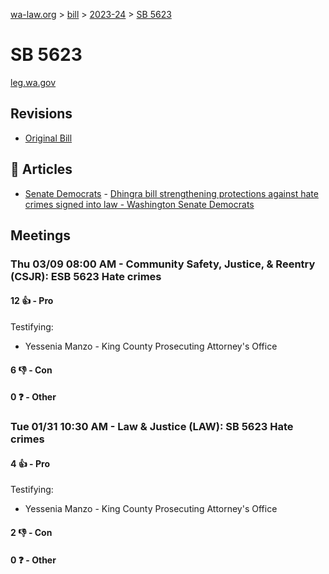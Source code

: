 [wa-law.org](/) > [bill](/bill/) > [2023-24](/bill/2023-24/) > [SB 5623](/bill/2023-24/sb/5623/)

# SB 5623
[leg.wa.gov](https://app.leg.wa.gov/billsummary?BillNumber=5623&Year=2023&Initiative=false)

## Revisions
* [Original Bill](1/)

## 📰 Articles
* [Senate Democrats](/org/senate_democrats/) - [Dhingra bill strengthening protections against hate crimes signed into law - Washington Senate Democrats](https://senatedemocrats.wa.gov/blog/2023/04/06/dhingra-bill-strengthening-protections-against-hate-crimes-signed-into-law/#:~:text=SB%205623)

## Meetings
### Thu 03/09 08:00 AM - Community Safety, Justice, & Reentry (CSJR): ESB 5623 Hate crimes
#### 12 👍 - Pro
Testifying:
* Yessenia Manzo - King County Prosecuting Attorney's Office

#### 6 👎 - Con

#### 0 ❓ - Other

### Tue 01/31 10:30 AM - Law & Justice (LAW): SB 5623 Hate crimes
#### 4 👍 - Pro
Testifying:
* Yessenia Manzo - King County Prosecuting Attorney's Office

#### 2 👎 - Con

#### 0 ❓ - Other
